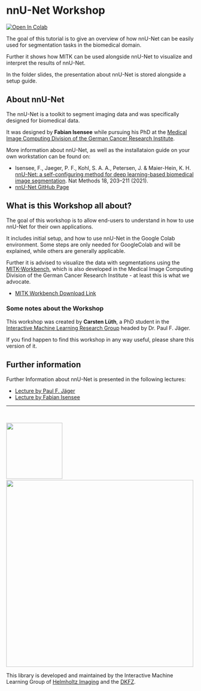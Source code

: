 # nnU-Net Workshop

[![Open In Colab](https://colab.research.google.com/assets/colab-badge.svg)](https://colab.research.google.com/github/iml-dkfz/nnunet-workshop/blob/master/nnU-Net_Workshop.ipynb)

The goal of this tutorial is to give an overview of how nnU-Net can be easily used for segmentation tasks in the biomedical domain.

Further it shows how MITK can be used alongside nnU-Net to visualize and interpret the results of nnU-Net.

In the folder slides, the presentation about nnU-Net is stored alongside a setup guide.

## About nnU-Net
The nnU-Net is a toolkit to segment imaging data and was specifically designed for biomedical data.

It was designed by **Fabian Isensee** while pursuing his PhD at the [Medical Image Computing Division of the German Cancer Research Institute](https://www.dkfz.de/en/mic/index.php).

More information about nnU-Net, as well as the installataion guide on your own workstation can be found on:
- Isensee, F., Jaeger, P. F., Kohl, S. A. A., Petersen, J. & Maier-Hein, K. H. [nnU-Net: a self-configuring method for deep learning-based biomedical image segmentation](http://www.nature.com/articles/s41592-020-01008-z). Nat Methods 18, 203–211 (2021).
- [nnU-Net GitHub Page](https://github.com/MIC-DKFZ/nnUNet)

## What is this Workshop all about?

The goal of this workshop is to allow end-users to understand in how to use nnU-Net for their own applications.

It includes initial setup, and how to use nnU-Net in the Google Colab environment. 
Some steps are only needed for GoogleColab and will be explained, while others are generally applicable. 

Further it is advised to visualize the data with segmentations using the [MITK-Workbench](https://www.mitk.org/wiki/The_Medical_Imaging_Interaction_Toolkit_(MITK)), which is also developed in the Medical Image Computing Division of the German Cancer Research Institute - at least this is what we advocate.

- [MITK Workbench Download Link](https://www.mitk.org/wiki/Downloads)

### Some notes about the Workshop

This workshop was created by **Carsten Lüth**, a PhD student in the [Interactive Machine Learning Research Group](https://www.dkfz.de/en/interaktives-maschinelles-lernen/index.php) headed by Dr. Paul F. Jäger.

If you find happen to find this workshop in any way useful, please share this version of it. 

## Further information

Further Information about nnU-Net is presented in the following lectures:
- [Lecture by Paul F. Jäger](https://www.youtube.com/watch?v=3po8qVzz5Tc&t=2196s)
- [Lecture by Fabian Isensee](https://www.youtube.com/watch?v=C6tpnJRpt90)

---

<br>

<p align="left">
  <img src="https://polybox.ethz.ch/index.php/s/kqDrOTTIzPFYPU7/download" width="150"> &nbsp;&nbsp;&nbsp;&nbsp;
  <img src="https://upload.wikimedia.org/wikipedia/commons/thumb/d/d9/Deutsches_Krebsforschungszentrum_Logo.svg/1200px-Deutsches_Krebsforschungszentrum_Logo.svg.png" width="500"> 
</p>

This library is developed and maintained by the Interactive Machine Learning Group of [Helmholtz Imaging](https://www.helmholtz-imaging.de/) and the [DKFZ](https://www.dkfz.de/de/index.html).